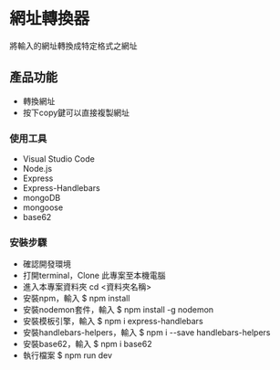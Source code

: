 # 網址轉換器
將輸入的網址轉換成特定格式之網址

## 產品功能
- 轉換網址
- 按下copy鍵可以直接複製網址

### 使用工具
- Visual Studio Code
- Node.js
- Express
- Express-Handlebars
- mongoDB
- mongoose
- base62

### 安裝步驟

- 確認開發環境
- 打開terminal，Clone 此專案至本機電腦
- 進入本專案資料夾 cd <資料夾名稱>
- 安裝npm，輸入 $ npm install
- 安裝nodemon套件，輸入 $ npm install -g nodemon
- 安裝模板引擎，輸入 $ npm i express-handlebars
- 安裝handlebars-helpers，輸入 $ npm i --save handlebars-helpers
- 安裝base62，輸入 $ npm i base62
- 執行檔案 $ npm run dev